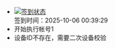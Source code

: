 - [![签到状态](https://github.com/womade/Cloud189-Actions/actions/workflows/main.yml/badge.svg?branch=main)](https://github.com/womade/Cloud189-Actions/actions/workflows/main.yml) <br> 签到时间：2025-10-06 00:39:29
- 开始执行帐号1
- 设备ID不存在，需要二次设备校验
